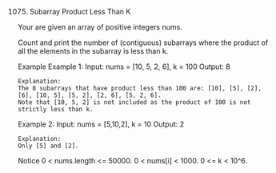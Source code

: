 1075. Subarray Product Less Than K

Your are given an array of positive integers nums.

Count and print the number of (contiguous) subarrays where the product of all the elements in the subarray is less than k.

Example
Example 1:
	Input:  nums = [10, 5, 2, 6], k = 100
	Output:  8
	
	Explanation:
	The 8 subarrays that have product less than 100 are: [10], [5], [2], [6], [10, 5], [5, 2], [2, 6], [5, 2, 6].
	Note that [10, 5, 2] is not included as the product of 100 is not strictly less than k.

	
Example 2:
	Input: nums = [5,10,2], k = 10
	Output:  2
	
	Explanation:
	Only [5] and [2].
Notice
0 < nums.length <= 50000.
0 < nums[i] < 1000.
0 <= k < 10^6.
